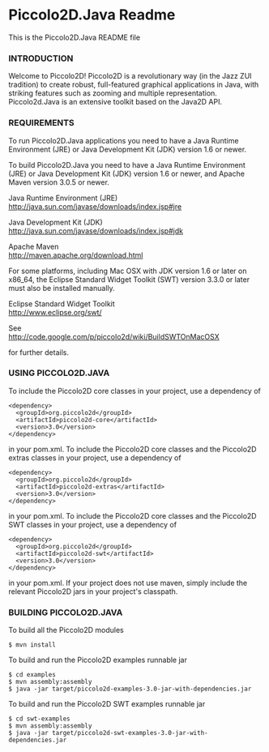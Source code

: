 # Piccolo2D.Java Readme #

This is the Piccolo2D.Java README file

### INTRODUCTION ###

Welcome to Piccolo2D! Piccolo2D is a revolutionary way (in the Jazz ZUI
tradition) to create robust, full-featured graphical applications in
Java, with striking features such as zooming and multiple representation.
Piccolo2d.Java is an extensive toolkit based on the Java2D API.

### REQUIREMENTS ###

To run Piccolo2D.Java applications you need to have a Java Runtime
Environment (JRE) or Java Development Kit (JDK) version 1.6 or newer.

To build Piccolo2D.Java you need to have a Java Runtime Environment
(JRE) or Java Development Kit (JDK) version 1.6 or newer, and Apache
Maven version 3.0.5 or newer.

Java Runtime Environment (JRE)<br />
http://java.sun.com/javase/downloads/index.jsp#jre

Java Development Kit (JDK)<br />
http://java.sun.com/javase/downloads/index.jsp#jdk

Apache Maven<br />
http://maven.apache.org/download.html

For some platforms, including Mac OSX with JDK version 1.6 or
later on x86\_64, the Eclipse Standard Widget Toolkit (SWT) version
3.3.0 or later must also be installed manually.

Eclipse Standard Widget Toolkit<br />
http://www.eclipse.org/swt/

See<br />
http://code.google.com/p/piccolo2d/wiki/BuildSWTOnMacOSX

for further details.


### USING PICCOLO2D.JAVA ###

To include the Piccolo2D core classes in your project, use a
dependency of

```
<dependency>
  <groupId>org.piccolo2d</groupId>
  <artifactId>piccolo2d-core</artifactId>
  <version>3.0</version>
</dependency>
```

in your pom.xml.  To include the Piccolo2D core classes and the
Piccolo2D extras classes in your project, use a dependency of

```
<dependency>
  <groupId>org.piccolo2d</groupId>
  <artifactId>piccolo2d-extras</artifactId>
  <version>3.0</version>
</dependency>
```

in your pom.xml.  To include the Piccolo2D core classes and the
Piccolo2D SWT classes in your project, use a dependency of

```
<dependency>
  <groupId>org.piccolo2d</groupId>
  <artifactId>piccolo2d-swt</artifactId>
  <version>3.0</version>
</dependency>
```

in your pom.xml.  If your project does not use maven, simply include
the relevant Piccolo2D jars in your project's classpath.


### BUILDING PICCOLO2D.JAVA ###

To build all the Piccolo2D modules

```
$ mvn install
```

To build and run the Piccolo2D examples runnable jar

```
$ cd examples
$ mvn assembly:assembly
$ java -jar target/piccolo2d-examples-3.0-jar-with-dependencies.jar
```

To build and run the Piccolo2D SWT examples runnable jar

```
$ cd swt-examples
$ mvn assembly:assembly
$ java -jar target/piccolo2d-swt-examples-3.0-jar-with-dependencies.jar
```